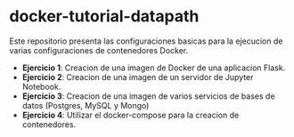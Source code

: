 # docker-tutorial-datapath

Este repositorio presenta las configuraciones basicas para la ejecucion de varias configuraciones de contenedores Docker.

* **Ejercicio 1**: Creacion de una imagen de Docker de una aplicacion Flask.
* **Ejercicio 2**: Creacion de una imagen de un servidor de Jupyter Notebook.
* **Ejercicio 3**: Creacion de una imagen de varios servicios de bases de datos (Postgres, MySQL y Mongo)
* **Ejercicio 4**: Utilizar el docker-compose para la creacion de contenedores. 